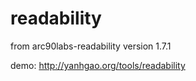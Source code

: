 
# readability

from arc90labs-readability version 1.7.1

demo: <http://yanhgao.org/tools/readability>


